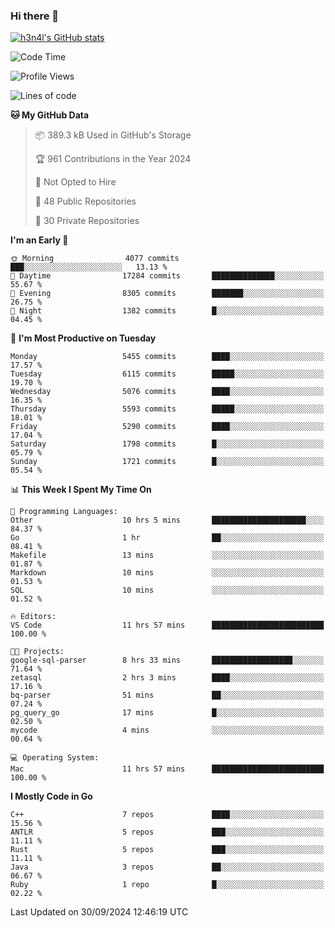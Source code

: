 ### Hi there 👋

[![h3n4l's GitHub stats](https://github-readme-stats.vercel.app/api?username=h3n4l&count_private=true&show_icons=true&theme=radical)](https://github.com/h3n4l/github-readme-stats)

<!--START_SECTION:waka-->
![Code Time](http://img.shields.io/badge/Code%20Time-1%2C953%20hrs%2022%20mins-blue)

![Profile Views](http://img.shields.io/badge/Profile%20Views-8-blue)

![Lines of code](https://img.shields.io/badge/From%20Hello%20World%20I%27ve%20Written-12.0%20million%20lines%20of%20code-blue)

**🐱 My GitHub Data** 

> 📦 389.3 kB Used in GitHub's Storage 
 > 
> 🏆 961 Contributions in the Year 2024
 > 
> 🚫 Not Opted to Hire
 > 
> 📜 48 Public Repositories 
 > 
> 🔑 30 Private Repositories 
 > 
**I'm an Early 🐤** 

```text
🌞 Morning                4077 commits        ███░░░░░░░░░░░░░░░░░░░░░░   13.13 % 
🌆 Daytime                17284 commits       ██████████████░░░░░░░░░░░   55.67 % 
🌃 Evening                8305 commits        ███████░░░░░░░░░░░░░░░░░░   26.75 % 
🌙 Night                  1382 commits        █░░░░░░░░░░░░░░░░░░░░░░░░   04.45 % 
```
📅 **I'm Most Productive on Tuesday** 

```text
Monday                   5455 commits        ████░░░░░░░░░░░░░░░░░░░░░   17.57 % 
Tuesday                  6115 commits        █████░░░░░░░░░░░░░░░░░░░░   19.70 % 
Wednesday                5076 commits        ████░░░░░░░░░░░░░░░░░░░░░   16.35 % 
Thursday                 5593 commits        █████░░░░░░░░░░░░░░░░░░░░   18.01 % 
Friday                   5290 commits        ████░░░░░░░░░░░░░░░░░░░░░   17.04 % 
Saturday                 1798 commits        █░░░░░░░░░░░░░░░░░░░░░░░░   05.79 % 
Sunday                   1721 commits        █░░░░░░░░░░░░░░░░░░░░░░░░   05.54 % 
```


📊 **This Week I Spent My Time On** 

```text
💬 Programming Languages: 
Other                    10 hrs 5 mins       █████████████████████░░░░   84.37 % 
Go                       1 hr                ██░░░░░░░░░░░░░░░░░░░░░░░   08.41 % 
Makefile                 13 mins             ░░░░░░░░░░░░░░░░░░░░░░░░░   01.87 % 
Markdown                 10 mins             ░░░░░░░░░░░░░░░░░░░░░░░░░   01.53 % 
SQL                      10 mins             ░░░░░░░░░░░░░░░░░░░░░░░░░   01.52 % 

🔥 Editors: 
VS Code                  11 hrs 57 mins      █████████████████████████   100.00 % 

🐱‍💻 Projects: 
google-sql-parser        8 hrs 33 mins       ██████████████████░░░░░░░   71.64 % 
zetasql                  2 hrs 3 mins        ████░░░░░░░░░░░░░░░░░░░░░   17.16 % 
bq-parser                51 mins             ██░░░░░░░░░░░░░░░░░░░░░░░   07.24 % 
pg_query_go              17 mins             █░░░░░░░░░░░░░░░░░░░░░░░░   02.50 % 
mycode                   4 mins              ░░░░░░░░░░░░░░░░░░░░░░░░░   00.64 % 

💻 Operating System: 
Mac                      11 hrs 57 mins      █████████████████████████   100.00 % 
```

**I Mostly Code in Go** 

```text
C++                      7 repos             ████░░░░░░░░░░░░░░░░░░░░░   15.56 % 
ANTLR                    5 repos             ███░░░░░░░░░░░░░░░░░░░░░░   11.11 % 
Rust                     5 repos             ███░░░░░░░░░░░░░░░░░░░░░░   11.11 % 
Java                     3 repos             ██░░░░░░░░░░░░░░░░░░░░░░░   06.67 % 
Ruby                     1 repo              █░░░░░░░░░░░░░░░░░░░░░░░░   02.22 % 
```




 Last Updated on 30/09/2024 12:46:19 UTC
<!--END_SECTION:waka-->

